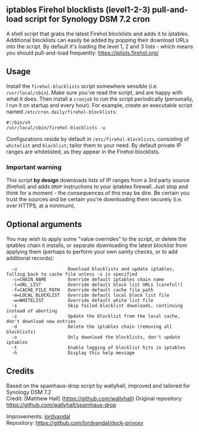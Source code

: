 ## iptables Firehol blocklists (level1-2-3) pull-and-load script for Synology DSM 7.2 cron
A shell script that grabs the latest Firehol blocklists and adds it to iptables.
Additional blocklists can easily be added by popping their download URLs into the script.
By default it's loading the level 1, 2 and 3 lists - which means you should pull-and-load frequently: https://iplists.firehol.org/

## Usage
Install the `firehol-blocklists` script somewhere sensible (i.e. `/usr/local/sbin`).  Make sure you've read the script, and are happy with what it does.
Then install a `cronjob` to run the script periodically (personally, I run it on startup and every hour).
For example, create an executable script named `/etc/cron.daily/firehol-blocklists`:
```
#!/bin/sh
/usr/local/sbin/firehol-blocklists -u
```
Configurations reside by default in `/etc/firehol-blocklists`, consisting of `whitelist` and `blacklist`; tailor them to your need.
By default private IP ranges are whitelisted, as they appear in the Firehol blocklists.

### Important warning
This script **by design** downloads lists of IP ranges from a 3rd party source (firehol) and adds `DROP` instructions to your iptables firewall.
Just stop and think for a moment - the consequences of this may be dire.  Be certain you trust the sources and be certain you're downloading them securely (i.e. over HTTPS, at a minimum).

## Optional arguments
You may wish to apply some "value overrides" to the script, or delete the iptables chain it installs, or separate downloading the latest blocklist from applying them (perhaps to perform your own sanity checks, or to add additional records):

```
  -u                   Download blocklists and update iptables, falling back to cache file unless -s is specified
  -c=CHAIN_NAME        Override default iptables chain name
  -l=URL_LIST          Override default block list URLs [careful!]
  -f=CACHE_FILE_PATH   Override default cache file path
  -m=LOCAL_BLOCKLIST   Override default local block list file
  -w=WHITELIST         Override default white list file
  -s                   Skip failed blocklist downloads, continuing instead of aborting
  -z                   Update the blocklist from the local cache, don't download new entries
  -d                   Delete the iptables chain (removing all blocklists)
  -o                   Only download the blocklists, don't update iptables
  -t                   Enable logging of blocklist hits in iptables
  -h                   Display this help message

```

## Credits
Based on the spamhaus-drop script by wallyhall, improved and tailored for Synology DSM 7.2<br>
Credit: [Matthew Hall] (https://github.com/wallyhall)
Original repository: https://github.com/wallyhall/spamhaus-drop

Improvements: [lordvandal](https://github.com/lordvandal)<br>
Repository: https://github.com/lordvandal/dock-privoxy

